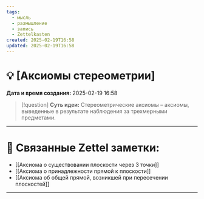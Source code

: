 ```yaml
---
tags:
  - мысль
  - размышление
  - запись
  - Zettelkasten
created: 2025-02-19T16:58
updated: 2025-02-19T16:58
---
```

# 💡  [Аксиомы стереометрии]

**Дата и время создания:** 2025-02-19 16:58

> [!question] **Суть идеи:**
> Стереометрические аксиомы – аксиомы, выведенные в результате наблюдения за трехмерными предметами.

- - -

# 🔗 **Связанные Zettel заметки:**

- [[Аксиома о существовании плоскости через 3 точки]]
-  [[Аксиома о принадлежности прямой к плоскости]]
- [[Аксиома об общей прямой, возникшей при пересечении плоскостей]]

------
